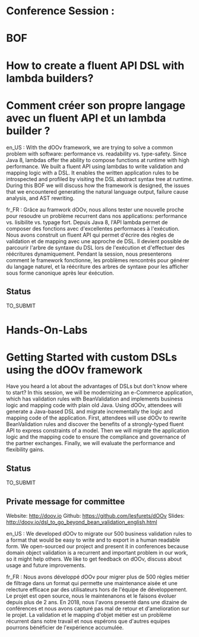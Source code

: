 
# Conference Session :

# BOF

# How to create a fluent API DSL with lambda builders? 
# Comment créer son propre langage avec un fluent API et un lambda builder ?

en_US : With the dOOv framework, we are trying to solve a common problem with software: 
performance vs. readability vs. type-safety. Since Java 8, lambdas offer the 
ability to compose functions at runtime with high performance. We built a 
fluent API using lambdas to write validation and mapping logic with a DSL. It 
enables the written application rules to be introspected and profiled by 
visiting the DSL abstract syntax tree at runtime. During this BOF we will 
discuss how the framework is designed, the issues that we encountered 
generating the natural language output, failure cause analysis, and AST 
rewriting.

fr_FR : Grâce au framwork dOOv, nous allons tester une nouvelle proche pour resoudre un problème
recurrent dans nos applications: performance vs. lisibilite vs. typage fort.
Depuis Java 8, l'API lambda permet de composer des fonctions avec d'excellentes performaces à l'exécution.
Nous avons construit un fluent API qui permet d'écrire des règles de validation et de mapping
avec une approche de DSL.
Il devient possible de parcourir l'arbre de syntaxe du DSL lors de l'exécution et d'effectuer
des réécritures dynamiquement. Pendant la session, nous presenterons comment le framework fonctionne,
les problèmes rencontrés pour générer du langage naturel, et la réécriture des arbres de syntaxe pour
les afficher sous forme canonique après leur éxécution.

## Status 

TO_SUBMIT

# Hands-On-Labs

# Getting Started with custom DSLs using the dOOv framework

Have you heard a lot about the advantages of DSLs but don't know where to 
start? In this session, we will be modernizing an e-Commerce application,
which has validation rules with BeanValidation and implements 
business logic and mapping code with plain old Java. Using dOOv, 
attendees will generate a Java-based DSL and migrate incrementally the 
logic and mapping code of the application. First, attendees will use 
dOOv to rewrite BeanValidation rules and discover the benefits of a 
strongly-typed fluent API to express constraints of a model.
Then we will migrate the application logic and the mapping code to ensure 
the compliance and governance of the partner exchanges. Finally, we will 
evaluate the performance and flexibility gains.

## Status

TO_SUBMIT

## Private message for committee

Website: http://doov.io
Github: https://github.com/lesfurets/dOOv
Slides: http://doov.io/dsl_to_go_beyond_bean_validation_english.html



en_US : We developed dOOv to migrate our 500 business validation rules to a format that
would be easy to write and to export in a human readable form. We open-sourced
our project and present it in conferences because domain object validation is a
recurrent and important problem in our work, so it might help others. We like
to get feedback on dOOv, discuss about usage and future improvements.

fr_FR : Nous avons développé dOOv pour migrer plus de 500 règles métier de filtrage dans un format qui permette
une maintenance aisée et une relecture efficace par des utilisateurs hors de l'équipe de développement.
Le projet est open source, nous le maintenanons et le faisons évoluer depuis plus de 2 ans.
En 2018, nous l'avons presenté dans une dizaine de conférences et nous avons capturé pas mal de retour
et d'amelioration sur le projet.
La validation et le mapping d'objet métier est un problème récurrent dans notre travail et nous espérons que
d'autres equipes pourrons bénéficier de l'expérience accumulée.
